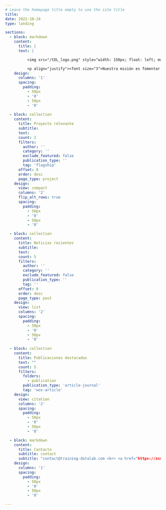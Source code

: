 ```yaml
---
# Leave the homepage title empty to use the site title
title:
date: 2022-10-24
type: landing

sections:
  - block: markdown
    content:
      title: |
      text: |

          <img src="/tDL_logo.png" style="width: 150px; float: left; margin-right: 30px"> <p align="justify"><font size="3">Desde 2020, nuestro grupo ha sido un punto de encuentro para investigadores en diferentes etapas de su carrera y con distintos trasfondos que comparten un interés común en las aplicaciones de los datos y las ciencias sociales computacionales en tres áreas interconectadas: <strong>minería de datos</strong>, <strong>modelamiento econométrico</strong> y <strong>aprendizaje automático e inteligencia artificial</strong>.</font></p>

          <p align="justify"><font size="3">Nuestra misión es fomentar la colaboración y el intercambio de ideas en las ciencias sociales computacionales para <strong>impulsar la investigación</strong> y <strong>difundir el conocimiento y técnicas específicas a públicos más amplios</strong>. Nuestro compromiso con la ciencia abierta nos lleva a promover la transparencia y el acceso abierto a nuestros datos, resultados y procesos, con el fin de generar soluciones efectivas para los desafíos actuales y fomentar un impacto positivo en la sociedad.</font></p>
    design:
      columns: '1'
      spacing:
        padding:
          - 50px
          - '0'
          - 50px
          - '0'
  
  - block: collection
    content:
      title: Proyecto relevante
      subtitle:
      text:
      count: 2
      filters:
        author: ''
        category: ''
        exclude_featured: false
        publication_type: ''
        tag: 'flagship'
      offset: 0
      order: desc
      page_type: project
    design:
      view: compact
      columns: '2'
      flip_alt_rows: true
      spacing:
        padding:
          - 50px
          - '0'
          - 50px
          - '0'

  - block: collection
    content:
      title: Noticias recientes
      subtitle:
      text:
      count: 5
      filters:
        author: ''
        category: ''
        exclude_featured: false
        publication_type: ''
        tag: ''
      offset: 0
      order: desc
      page_type: post
    design:
      view: list
      columns: '2'
      spacing:
        padding:
          - 50px
          - '0'
          - 50px
          - '0'
 
  - block: collection
    content:
      title: Publicaciones destacadas
      text: ""
      count: 5
      filters:
        folders:
          - publication
        publication_type: 'article-journal'
        tag: 'wos-article'
    design:
      view: citation
      columns: '2'
      spacing:
        padding:
          - 50px
          - '0'
          - 50px
          - '0'

  - block: markdown
    content:
      title: Contacto
      subtitle: contact
      subtitle: "contact@training-datalab.com <br> <a href="https://zcmp.eu/e28J" target="_blank">Suscríbete a nuestro boletín trimestral</a>"
    design:
      columns: '1'
      spacing:
        padding:
          - 50px
          - '0'
          - 50px
          - '0'

---
```

